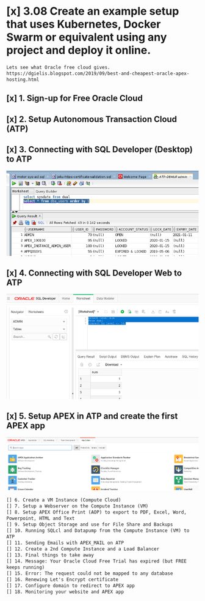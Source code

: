 # [x] 3.08 Create an example setup that uses Kubernetes, Docker Swarm or equivalent using any project and deploy it online.

    Lets see what Oracle free cloud gives.
    https://dgielis.blogspot.com/2019/09/best-and-cheapest-oracle-apex-hosting.html


## [x] 1. Sign-up for Free Oracle Cloud
## [x] 2. Setup Autonomous Transaction Cloud (ATP)
## [x] 3. Connecting with SQL Developer (Desktop) to ATP
![shot](./STEP3-Always-free-Oracle-Cloud-ATP-admin-via-desktop-SqlDeveloper.png)

## [x] 4. Connecting with SQL Developer Web to ATP
![shot](./STEP4-web-sqldeveloper-to-ATP-db.png)

## [x] 5. Setup APEX in ATP and create the first APEX app
![shot](./STEP5-apex-workspace-and-app.png)

    [] 6. Create a VM Instance (Compute Cloud)
    [] 7. Setup a Webserver on the Compute Instance (VM)
    [] 8. Setup APEX Office Print (AOP) to export to PDF, Excel, Word, Powerpoint, HTML and Text
    [] 9. Setup Object Storage and use for File Share and Backups
    [] 10. Running SQLcl and Datapump from the Compute Instance (VM) to ATP
    [] 11. Sending Emails with APEX_MAIL on ATP
    [] 12. Create a 2nd Compute Instance and a Load Balancer
    [] 13. Final things to take away
    [] 14. Message: Your Oracle Cloud Free Trial has expired (but FREE keeps running)
    [] 15. Error: The request could not be mapped to any database
    [] 16. Renewing Let's Encrypt certificate
    [] 17. Configure domain to redirect to APEX app
    [] 18. Monitoring your website and APEX app

